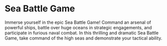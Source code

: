 # Sea Battle Game
 Immerse yourself in the epic Sea Battle Game! Command an arsenal of powerful ships, battle over huge oceans in strategic engagements, and participate in furious naval combat. In this thrilling and dramatic Sea Battle Game, take command of the high seas and demonstrate your tactical ability.
